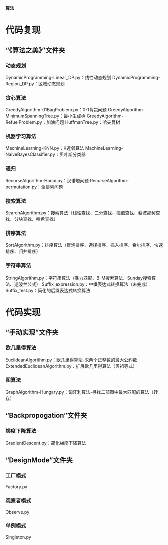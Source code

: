 **算法**

# 代码复现
## “《算法之美》”文件夹
### 动态规划
DynamicProgramming-Linear_DP.py：线性动态规划
DynamicProgramming-Region_DP.py：区域动态规划

### 贪心算法
GreedyAlgorithm-01BagProblem.py：0-1背包问题
GreedyAlgorithm-MinimumSpanningTree.py：最小生成树
GreedyAlgorithm-RefuelProblem.py：加油问题
HuffmanTree.py：哈夫曼树

### 机器学习算法
MachineLearning-KNN.py：K近邻算法
MachineLearning-NaiveBayesClassifier.py：贝叶斯分类器

### 递归
RecurseAlgorithm-Hanoi.py：汉诺塔问题
RecurseAlgorithm-permutation.py：全排列问题

### 搜索算法
SearchAlgorithm.py：搜索算法（线性查找、二分查找、插值查找、斐波那契查找、分块查找、哈希查找）

### 排序算法
SortAlgorithm.py：排序算法（冒泡排序、选择排序、插入排序、希尔排序、快速排序、归并排序）

### 字符串算法
StringAlgorithm.py：字符串算法（暴力匹配、B-M搜索算法、Sunday搜索算法、逆波兰公式）
Suffix_expression.py：中缀表达式转换算法（未完成）
Suffix_test.py：简化的后缀表达式转换算法


# 代码实现
## “手动实现”文件夹
### 欧几里得算法
EuclideanAlgorithm.py：欧几里得算法-求两个正整数的最大公约数
ExtendedEuclideanAlgorithm.py：扩展欧几里得算法（贝祖等式）

### 图算法
GraphAlgorithm-Hungary.py：匈牙利算法-寻找二部图中最大匹配的算法（转存）

## “Backpropogation”文件夹
### 梯度下降算法
GradientDescent.py：简化梯度下降算法

## “DesignMode”文件夹
### 工厂模式
Factory.py

### 观察者模式
Observe.py

### 单例模式
Singleton.py
